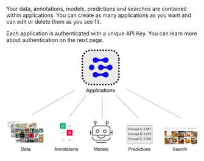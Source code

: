 Your data, annotations, models, predictions and searches are contained within applications. You can create as many applications as you want and can edit or delete them as you see fit. 

Each application is authenticated with a unique API Key. You can learn more about authentication on the next page.

![image showing the edit app button on the Manage Application page](/images/applications.jpg)
